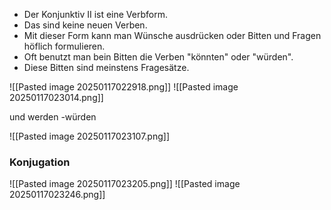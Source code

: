 - Der Konjunktiv II ist eine Verbform.
- Das sind keine neuen Verben.
- Mit dieser Form kann man Wünsche ausdrücken oder Bitten und Fragen höflich formulieren.
- Oft benutzt man bein Bitten die Verben "könnten" oder "würden".
- Diese Bitten sind meinstens Fragesätze.

![[Pasted image 20250117022918.png]]
![[Pasted image 20250117023014.png]]

und werden -würden 

![[Pasted image 20250117023107.png]]

### Konjugation 

![[Pasted image 20250117023205.png]]
![[Pasted image 20250117023246.png]]


